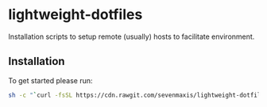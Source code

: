 # lightweight-dotfiles

Installation scripts to setup remote (usually) hosts to facilitate environment.

## Installation

To get started please run:

```bash
sh -c "`curl -fsSL https://cdn.rawgit.com/sevenmaxis/lightweight-dotfiles/master/install.sh`"
```
